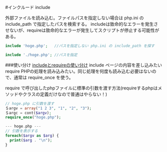 #インクルード include

外部ファイルを読み込む。ファイルパスを指定しない場合は php.ini の include_path で指定したパスを検索する。
includeは致命的なエラーを発生させないが、requireは致命的なエラーが発生してスクリプトが停止する可能性がある。

~~~php
include 'hoge.php';   //パスを指定しない php.ini の include_path を探す

include './hoge.php'; //パスを指定
~~~

###使い分け
[includeとrequireの使い分け](  http://furudate.hatenablog.com/entry/2013/10/17/141557)
  include  ページの内容を差し込みたいrequire PHPの処理を読み込みたい。同じ処理を何度も読み込む必要はないので、通常は require_once を使う。

require で呼び出したphpファイルに標準の引数を渡す方法(requireするphpはメソッドやクラスの定義だけなので普通はやらない！)

~~~php
// hoge.php に引数を渡す
＄argv = array("1 2 3", "1", "2", "3");
＄argc = cont($argv);
require_once("hoge.php");

--- hoge.php ---
// 引数を表示する
foreach($argv as $arg) {
  print($arg . "\n");
}
~~~